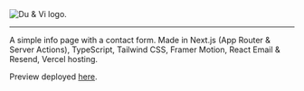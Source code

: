 <picture>
  <source media="(prefers-color-scheme: dark)" srcset="https://github.com/0yvz/du-og-vi/assets/110482909/ae9c346f-a5d1-4fd6-9dd6-9cc96863aa68">
  <source media="(prefers-color-scheme: light)" srcset="https://github.com/0yvz/du-og-vi/assets/110482909/e9f84203-d050-46e0-8cf7-a5609ddd45c2">
  <img alt="Du & Vi logo." src="https://github.com/0yvz/du-og-vi/assets/110482909/e9f84203-d050-46e0-8cf7-a5609ddd45c2">
</picture>

---

A simple info page with a contact form. Made in Next.js (App Router & Server Actions), TypeScript, Tailwind CSS, Framer Motion, React Email & Resend, Vercel hosting.

Preview deployed [here](https://du-og-vi.vercel.app/).
